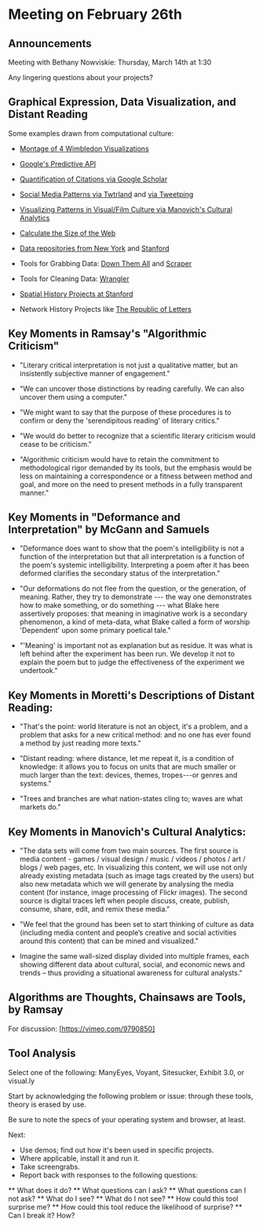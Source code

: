 # Meeting on February 26th

## Announcements

Meeting with Bethany Nowviskie: Thursday, March 14th at 1:30

Any lingering questions about your projects? 

## Graphical Expression, Data Visualization, and Distant Reading

Some examples drawn from computational culture: 

* [Montage of 4 Wimbledon Visualizations](https://vimeo.com/8649045) 

* [Google's Predictive API](https://www.youtube.com/watch?v=u39rCNFWDEA)

* [Quantification of Citations via Google Scholar](http://scholar.google.com/citations?user=QP5JHg_7o_cC&hl=en)

* [Social Media Patterns via Twtrland](http://twtrland.com/profile/jenterysayers) and [via Tweetping](http://tweetping.net/#)

* [Visualizing Patterns in Visual/Film Culture via Manovich's Cultural Analytics](http://www.flickr.com/photos/culturevis/8349177898/lightbox/)

* [Calculate the Size of the Web](http://www.worldwidewebsize.com/)

* [Data repositories from New York](https://data.cityofnewyork.us/) and [Stanford](http://snap.stanford.edu/data/)

* Tools for Grabbing Data: [Down Them All](http://www.downthemall.net/) and [Scraper](https://chrome.google.com/webstore/detail/scraper/mbigbapnjcgaffohmbkdlecaccepngjd)

* Tools for Cleaning Data: [Wrangler](http://vis.stanford.edu/wrangler/)

* [Spatial History Projects at Stanford](http://www.stanford.edu/group/spatialhistory/cgi-bin/site/viz.php?id=393&project_id=0)

* Network History Projects like [The Republic of Letters](http://republicofletters.stanford.edu/case-study/visualizing-benjamin-franklins-correspondence-network/)

## Key Moments in Ramsay's "Algorithmic Criticism"

* "Literary critical interpretation is not just a qualitative matter, but an insistently subjective manner of engagement."

* "We can uncover those distinctions by reading carefully. We can also uncover them using a computer."
 
* "We might want to say that the purpose of these procedures is to confirm or deny the 'serendipitous reading' of literary critics." 
 
* "We would do better to recognize that a scientific literary criticism would cease to be criticism."

* "Algorithmic criticism would have to retain the commitment to methodological rigor demanded by its tools, but the emphasis would be less on maintaining a correspondence or a fitness between method and goal, and more on the need to present methods in a fully transparent manner." 

## Key Moments in "Deformance and Interpretation" by McGann and Samuels

* "Deformance does want to show that the poem's intelligibility is not a function of the interpretation but that all interpretation is a function of the poem's systemic intelligibility. Interpreting a poem after it has been deformed clarifies the secondary status of the interpretation."  

* "Our deformations do not flee from the question, or the generation, of meaning. Rather, they try to demonstrate --- the way one demonstrates how to make something, or do something --- what Blake here assertively proposes: that meaning in imaginative work is a secondary phenomenon, a kind of meta-data, what Blake called a form of worship 'Dependent' upon some primary poetical tale." 

* "'Meaning' is important not as explanation but as residue. It was what is left behind after the experiment has been run. We develop it not to explain the poem but to judge the effectiveness of the experiment we undertook."

## Key Moments in Moretti's Descriptions of Distant Reading: 

* "That's the point: world literature is not an object, it's a problem, and a problem that asks for a new critical method: and no one has ever found a method by just reading more texts."

* "Distant reading: where distance, let me repeat it, is a condition of knowledge: it allows you to focus on units that are much smaller or much larger than the text: devices, themes, tropes---or genres and systems."  

* "Trees and branches are what nation-states cling to; waves are what markets do."  

## Key Moments in Manovich's Cultural Analytics: 

* "The data sets will come from two main sources. The first source is media content - games / visual design / music / videos / photos / art / blogs / web pages, etc. In visualizing this content, we will use not only already existing metadata (such as image tags created by the users) but also new metadata which we will generate by analysing the media content (for instance, image processing of Flickr images). The second source is digital traces left when people discuss, create, publish, consume, share, edit, and remix these media."

* "We feel that the ground has been set to start thinking of culture as data (including media content and people’s creative and social activities around this content) that can be mined and visualized." 

* Imagine the same wall-sized display divided into multiple frames, each showing different data about cultural, social, and economic news and trends – thus providing a situational awareness for cultural analysts."

## Algorithms are Thoughts, Chainsaws are Tools, by Ramsay

For discussion: [https://vimeo.com/9790850]

## Tool Analysis

Select one of the following: ManyEyes, Voyant, Sitesucker, Exhibit 3.0, or visual.ly

Start by acknowledging the following problem or issue: through these tools, theory is erased by use.  

Be sure to note the specs of your operating system and browser, at least. 

Next: 

* Use demos; find out how it's been used in specific projects.
* Where applicable, install it and run it. 
* Take screengrabs. 
* Report back with responses to the following questions:  

** What does it do? 
** What questions can I ask? 
** What questions can I not ask? 
** What do I see?
** What do I not see? 
** How could this tool surprise me? 
** How could this tool reduce the likelihood of surprise? 
** Can I break it? How? 
